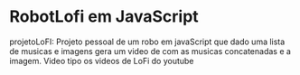 # RobotLofi em JavaScript
projetoLoFI: Projeto pessoal de um robo em javaScript que dado uma lista de musicas e imagens gera um video de com as musicas concatenadas e a imagem. Video tipo os videos de LoFi do youtube
